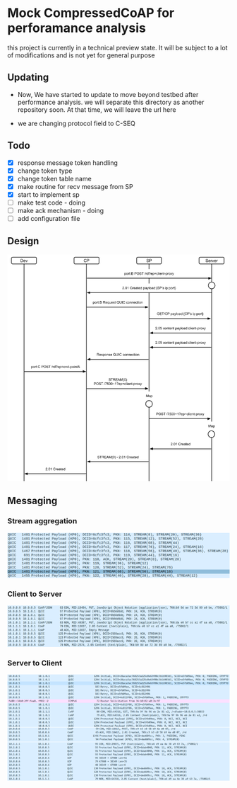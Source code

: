 # Mock CompressedCoAP for perforamance analysis

this project is currently in a technical preview state. It will be subject to a lot of modifications and is not yet for general purpose 

## Updating
- Now, We have started to update to move beyond testbed after performance analysis.
we will separate this directory as another repository soon. At that time, we will leave the url here

- we are changing protocol field to C-SEQ

## Todo
- [x] response message token handling
- [x] change token type
- [x] change token table name
- [x] make routine for recv message from SP
- [x] start to implement sp  
- [ ] make test code - doing
- [ ] make ack mechanism - doing 
- [ ] add configuration file

## Design
![](.README.assets/009a4295-87a0-49ef-afef-3ccfae4ba66c.png)



## Messaging
### Stream aggregation 
![](.README.assets/cb288c85-8288-4263-b89d-729c9860233e.png)

### Client to Server
![](.README.assets/583efb02-7f3a-4c48-ae5a-b417e4e28365.png)

### Server to Client
![](.README.assets/ec217357-0be8-4f58-ace9-54496f02ff5d.png)